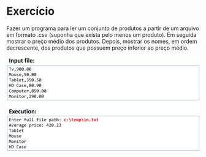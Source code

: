 <h1>Exercício</h1>
Fazer um programa para ler um conjunto de produtos a partir de um
arquivo em formato .csv (suponha que exista pelo menos um produto).
Em seguida mostrar o preço médio dos produtos. Depois, mostrar os
nomes, em ordem decrescente, dos produtos que possuem preço
inferior ao preço médio.

<p align="center">
<img src="readmeimg.png" alt="Exercise Demonstration">
</p>
